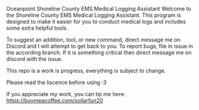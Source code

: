 Oceanpoint Shoreline County EMS Medical Logging Assistant
Welcome to the Shoreline County EMS Medical Logging Assistant. This program is designed to make it easier for you to conduct medical logs and includes some extra helpful tools.

To suggest an addition, tool, or new command, direct message me on Discord and I will attempt to get back to you. To report bugs, file in issue in the according branch. If it is something critical then direct message me on discord with the issue.

This repo is a work is progress, everything is subject to change.

Please read the liscence before using :3

If you appreciate my work, you can tip me here: https://buymeacoffee.com/sollarfun20